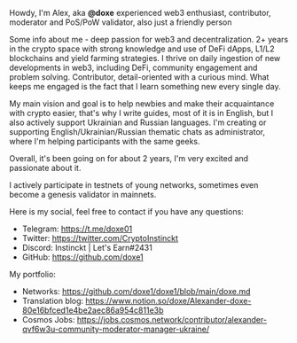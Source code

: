 Howdy, I'm Alex, aka **@doxe** experienced web3 enthusiast, contributor, moderator and PoS/PoW validator, also just a friendly person

Some info about me - deep passion for web3 and decentralization. 2+ years in the crypto space with strong knowledge and use of DeFi dApps, L1/L2 blockchains and yield farming strategies. I thrive on daily ingestion of new developments in web3, including DeFi, community engagement and problem solving. Contributor, detail-oriented with a curious mind. What keeps me engaged is the fact that I learn something new every single day.

My main vision and goal is to help newbies and make their acquaintance with crypto easier, that's why I write guides, most of it is in English, but I also actively support Ukrainian and Russian languages. I'm creating or supporting English/Ukrainian/Russian thematic chats as administrator, where I'm helping participants with the same geeks.

Overall, it's been going on for about 2 years, I'm very excited and passionate about it.

I actively participate in testnets of young networks, sometimes even become a genesis validator in mainnets.

Here is my social, feel free to contact if you have any questions:

- Telegram: https://t.me/doxe01
- Twitter: https://twitter.com/CryptoInstinckt
- Discord: Instinckt | Let's Earn#2431
- GitHub: https://github.com/doxe1

My portfolio:
- Networks: https://github.com/doxe1/doxe1/blob/main/doxe.md
- Translation blog: https://www.notion.so/doxe/Alexander-doxe-80e16bfced1e4be2aec86a954c811e3b
- Cosmos Jobs: https://jobs.cosmos.network/contributor/alexander-qvf6w3u-community-moderator-manager-ukraine/
